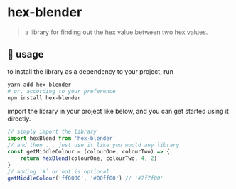 # hex-blender

> a library for finding out the hex value between two hex values.

## 🤤 usage

to install the library as a dependency to your project, run

```bash
yarn add hex-blender
# or, according to your preference
npm install hex-blender
```

import the library in your project like below, and you can get started using it directly.

```ts
// simply import the library
import hexBlend from 'hex-blender'
// and then ... just use it like you would any library
const getMiddleColour = (colourOne, colourTwo) => {
	return hexBlend(colourOne, colourTwo, 4, 2)
}
// adding `#` or not is optional
getMiddleColour('ff0000', '#00ff00') // '#7f7f00'
```
